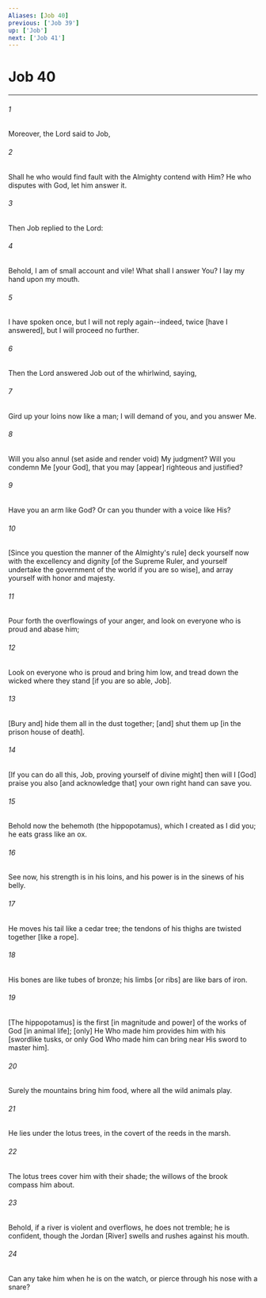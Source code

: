 ```yaml
---
Aliases: [Job 40]
previous: ['Job 39']
up: ['Job']
next: ['Job 41']
---
```

# Job 40

***














###### 1 






Moreover, the Lord said to Job, 













###### 2 






Shall he who would find fault with the Almighty contend with Him? He who disputes with God, let him answer it. 













###### 3 






Then Job replied to the Lord: 













###### 4 






Behold, I am of small account and vile! What shall I answer You? I lay my hand upon my mouth. 













###### 5 






I have spoken once, but I will not reply again--indeed, twice [have I answered], but I will proceed no further. 













###### 6 






Then the Lord answered Job out of the whirlwind, saying, 













###### 7 






Gird up your loins now like a man; I will demand of you, and you answer Me. 













###### 8 






Will you also annul (set aside and render void) My judgment? Will you condemn Me [your God], that you may [appear] righteous and justified? 













###### 9 






Have you an arm like God? Or can you thunder with a voice like His? 













###### 10 






[Since you question the manner of the Almighty's rule] deck yourself now with the excellency and dignity [of the Supreme Ruler, and yourself undertake the government of the world if you are so wise], and array yourself with honor and majesty. 













###### 11 






Pour forth the overflowings of your anger, and look on everyone who is proud and abase him; 













###### 12 






Look on everyone who is proud and bring him low, and tread down the wicked where they stand [if you are so able, Job]. 













###### 13 






[Bury and] hide them all in the dust together; [and] shut them up [in the prison house of death]. 













###### 14 






[If you can do all this, Job, proving yourself of divine might] then will I [God] praise you also [and acknowledge that] your own right hand can save you. 













###### 15 






Behold now the behemoth (the hippopotamus), which I created as I did you; he eats grass like an ox. 













###### 16 






See now, his strength is in his loins, and his power is in the sinews of his belly. 













###### 17 






He moves his tail like a cedar tree; the tendons of his thighs are twisted together [like a rope]. 













###### 18 






His bones are like tubes of bronze; his limbs [or ribs] are like bars of iron. 













###### 19 






[The hippopotamus] is the first [in magnitude and power] of the works of God [in animal life]; [only] He Who made him provides him with his [swordlike tusks, or only God Who made him can bring near His sword to master him]. 













###### 20 






Surely the mountains bring him food, where all the wild animals play. 













###### 21 






He lies under the lotus trees, in the covert of the reeds in the marsh. 













###### 22 






The lotus trees cover him with their shade; the willows of the brook compass him about. 













###### 23 






Behold, if a river is violent and overflows, he does not tremble; he is confident, though the Jordan [River] swells and rushes against his mouth. 













###### 24 






Can any take him when he is on the watch, or pierce through his nose with a snare?

